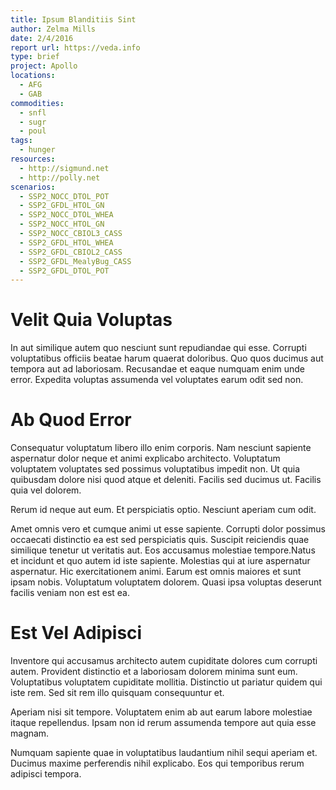 ```yaml
---
title: Ipsum Blanditiis Sint
author: Zelma Mills
date: 2/4/2016
report url: https://veda.info
type: brief
project: Apollo
locations:
  - AFG
  - GAB
commodities:
  - snfl
  - sugr
  - poul
tags:
  - hunger
resources:
  - http://sigmund.net
  - http://polly.net
scenarios:
  - SSP2_NOCC_DTOL_POT
  - SSP2_GFDL_HTOL_GN
  - SSP2_NOCC_DTOL_WHEA
  - SSP2_NOCC_HTOL_GN
  - SSP2_NOCC_CBIOL3_CASS
  - SSP2_GFDL_HTOL_WHEA
  - SSP2_GFDL_CBIOL2_CASS
  - SSP2_GFDL_MealyBug_CASS
  - SSP2_GFDL_DTOL_POT
---
```

# Velit Quia Voluptas
In aut similique autem quo nesciunt sunt repudiandae qui esse. Corrupti voluptatibus officiis beatae harum quaerat doloribus. Quo quos ducimus aut tempora aut ad laboriosam. Recusandae et eaque numquam enim unde error. Expedita voluptas assumenda vel voluptates earum odit sed non.

# Ab Quod Error
Consequatur voluptatum libero illo enim corporis. Nam nesciunt sapiente aspernatur dolor neque et animi explicabo architecto. Voluptatum voluptatem voluptates sed possimus voluptatibus impedit non. Ut quia quibusdam dolore nisi quod atque et deleniti. Facilis sed ducimus ut. Facilis quia vel dolorem.
 Rerum id neque aut eum. Et perspiciatis optio. Nesciunt aperiam cum odit.
 Amet omnis vero et cumque animi ut esse sapiente. Corrupti dolor possimus occaecati distinctio ea est sed perspiciatis quis. Suscipit reiciendis quae similique tenetur ut veritatis aut. Eos accusamus molestiae tempore.Natus et incidunt et quo autem id iste sapiente. Molestias qui at iure aspernatur aspernatur. Hic exercitationem animi. Earum est omnis maiores et sunt ipsam nobis. Voluptatum voluptatem dolorem. Quasi ipsa voluptas deserunt facilis veniam non est est ea.

# Est Vel Adipisci
Inventore qui accusamus architecto autem cupiditate dolores cum corrupti autem. Provident distinctio et a laboriosam dolorem minima sunt eum. Voluptatibus voluptatem cupiditate mollitia. Distinctio ut pariatur quidem qui iste rem. Sed sit rem illo quisquam consequuntur et.
 Aperiam nisi sit tempore. Voluptatem enim ab aut earum labore molestiae itaque repellendus. Ipsam non id rerum assumenda tempore aut quia esse magnam.
 Numquam sapiente quae in voluptatibus laudantium nihil sequi aperiam et. Ducimus maxime perferendis nihil explicabo. Eos qui temporibus rerum adipisci tempora.
